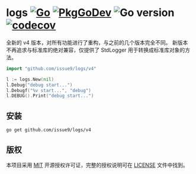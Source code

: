 logs
[![Go](https://github.com/issue9/logs/workflows/Go/badge.svg)](https://github.com/issue9/logs/actions?query=workflow%3AGo)
[![PkgGoDev](https://pkg.go.dev/badge/github.com/issue9/logs/v4)](https://pkg.go.dev/github.com/issue9/logs/v4)
![Go version](https://img.shields.io/github/go-mod/go-version/issue9/logs)
[![codecov](https://codecov.io/gh/issue9/logs/branch/master/graph/badge.svg)](https://codecov.io/gh/issue9/logs)
======

全新的 v4 版本，对所有功能进行了重构，与之前的几个版本完全不同。
新版本不再追求与标准库的绝对兼容，仅提供了 StdLogger 用于转换成标准库对象的方法。

```go
import "github.com/issue9/logs/v4"

l := logs.New(nil)
l.Debug("debug start...")
l.Debugf("%v start...", "debug")
l.DEBUG().Print("debug start...")
```

安装
---

```shell
go get github.com/issue9/logs/v4
```

版权
---

本项目采用 [MIT](https://opensource.org/licenses/MIT) 开源授权许可证，完整的授权说明可在 [LICENSE](LICENSE) 文件中找到。
